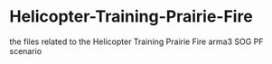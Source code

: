 # Helicopter-Training-Prairie-Fire
the files related to the Helicopter Training Prairie Fire arma3 SOG PF scenario
